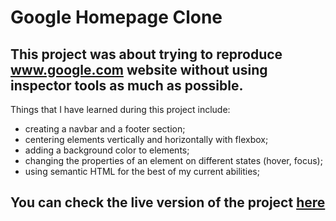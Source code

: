 # Google Homepage Clone

## This project was about trying to reproduce www.google.com website without using inspector tools as much as possible. 

Things that I have learned during this project include: 

- creating a navbar and a footer section;
- centering elements vertically and horizontally with flexbox;
- adding a background color to elements;
- changing the properties of an element on different states (hover, focus);
- using semantic HTML for the best of my current abilities; 

## You can check the live version of the project [here](https://razvanbugoi.github.io/google-homepage/)
